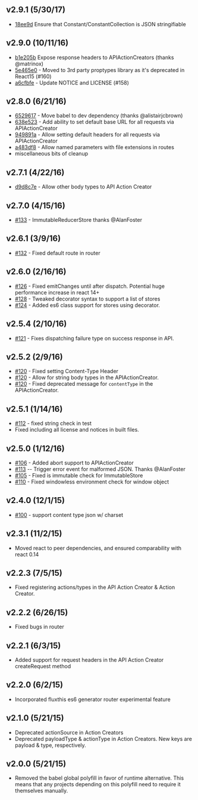 ## v2.9.1 (5/30/17)

- [18ee9d](https://github.com/addthis/fluxthis/commit/18ee9d9f9d5a008d5e095579b9c70286bc96250e) Ensure that Constant/ConstantCollection is JSON stringifiable

## v2.9.0 (10/11/16)

- [b1e205b](https://github.com/addthis/fluxthis/commit/b1e205baefbd53ad2f79d7bbfaabc875ba79eeb2) Expose response headers to APIActionCreators (thanks @matrinox)
- [5e465e0](https://github.com/addthis/fluxthis/commit/5e465e0366665548ca2133e4df0e7b06c1d3b70f) - Moved to 3rd party proptypes library as it's deprecated in React15 (#160)
- [a6cfbfe](https://github.com/addthis/fluxthis/commit/a6cfbfe00a60aaf78d8f5934258482ba695c5b73) - Update NOTICE and LICENSE (#158)

## v2.8.0 (6/21/16)

- [6529617](https://github.com/addthis/fluxthis/commit/652961716690a2e033591000811fad6a3f556e52) - Move babel to dev dependency (thanks @alistairjcbrown)
- [638e523](https://github.com/addthis/fluxthis/commit/638e52306540791a7f11d7e8963dcd17efb495c0) - Add ability to set default base URL for all requests via APIActionCreator
- [949891a](https://github.com/addthis/fluxthis/commit/949891a113eb01e55e93a3ce3428784153668ea8) - Allow setting default headers for all requests via APIActionCreator
- [a483df8](https://github.com/addthis/fluxthis/commit/a483df8b2ca9bbab08fc86fbc2cc511edf53cb83) - Allow named parameters with file extensions in routes
- miscellaneous bits of cleanup

## v2.7.1 (4/22/16)

- [d9d8c7e](https://github.com/addthis/fluxthis/commit/d9d8c7e0bc45dae4bef8775e3eb43999f5c1e920) - Allow other body types to API Action Creator

## v2.7.0 (4/15/16)

- [#133](https://github.com/addthis/fluxthis/issues/133) - ImmutableReducerStore thanks @AlanFoster

## v2.6.1 (3/9/16)

- [#132](https://github.com/addthis/fluxthis/pull/132) - Fixed default route in router

## v2.6.0 (2/16/16)

- [#126](https://github.com/addthis/fluxthis/pull/126) - Fixed emitChanges until after dispatch. Potential huge performance increase in react 14+
- [#128](https://github.com/addthis/fluxthis/pull/128) - Tweaked decorator syntax to support a list of stores
- [#124](https://github.com/addthis/fluxthis/pull/124) - Added es6 class support for stores using decorator.

## v2.5.4 (2/10/16)

- [#121](https://github.com/addthis/fluxthis/issues/121) - Fixes dispatching failure type on success response in API.

## v2.5.2 (2/9/16)

 - [#120](https://github.com/addthis/fluxthis/pull/120) - Fixed setting Content-Type Header
 - [#120](https://github.com/addthis/fluxthis/pull/120) - Allow for string body types in the APIActionCreator.
 - [#120](https://github.com/addthis/fluxthis/pull/120) - Fixed deprecated message for `contentType` in the APIActionCreator.

## v2.5.1 (1/14/16)

 - [#112](https://github.com/addthis/fluxthis/issues/112) - fixed string check in test
 - Fixed including all license and notices in built files.

## v2.5.0 (1/12/16)

 - [#106](https://github.com/addthis/fluxthis/pull/106) - Added abort support to APIActionCreator
 - [#113](https://github.com/addthis/fluxthis/issues/113) -- Trigger error event for malformed JSON. Thanks @AlanFoster
 - [#105](https://github.com/addthis/fluxthis/issues/105) - Fixed is immutable check for ImmutableStore
 - [#110](https://github.com/addthis/fluxthis/pull/110) - Fixed windowless environment check for window object

## v2.4.0 (12/1/15)

 - [#100](https://github.com/addthis/fluxthis/issues/100) - support content type json w/ charset

## v2.3.1 (11/2/15)

 - Moved react to peer dependencies, and ensured comparability with react 0.14

## v2.2.3 (7/5/15)

 - Fixed registering actions/types in the API Action Creator & Action Creator.

## v2.2.2 (6/26/15)

 - Fixed bugs in router

## v2.2.1 (6/3/15)

 - Added support for request headers in the API Action Creator createRequest method

## v2.2.0 (6/2/15)

 - Incorporated fluxthis es6 generator router experimental feature

## v2.1.0 (5/21/15)

 - Deprecated actionSource in Action Creators
 - Deprecated payloadType & actionType in Action Creators. New keys are payload & type, respectively.

## v2.0.0 (5/21/15)

 - Removed the babel global polyfill in favor of runtime alternative. This means that any projects depending on this polyfill need to require it themselves manually.
